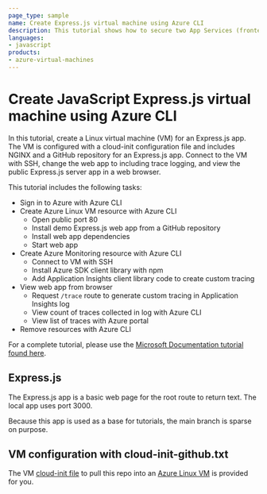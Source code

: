 ```yaml
---
page_type: sample
name: Create Express.js virtual machine using Azure CLI
description: This tutorial shows how to secure two App Services (frontend and backend), passing user auth from the frontend app to the backend. 
languages:
- javascript
products:
- azure-virtual-machines
---
```


# Create JavaScript Express.js virtual machine using Azure CLI


In this tutorial, create a Linux virtual machine (VM) for an Express.js app. The VM is configured with a cloud-init configuration file and includes NGINX and a GitHub repository for an Express.js app. Connect to the VM with SSH, change the web app to including trace logging, and view the public Express.js server app in a web browser.

This tutorial includes the following tasks:

* Sign in to Azure with Azure CLI
* Create Azure Linux VM resource with Azure CLI
    * Open public port 80
    * Install demo Express.js web app from a GitHub repository
    * Install web app dependencies
    * Start web app
* Create Azure Monitoring resource with Azure CLI
    * Connect to VM with SSH
    * Install Azure SDK client library with npm
    * Add Application Insights client library code to create custom tracing
* View web app from browser
    * Request `/trace` route to generate custom tracing in Application Insights log
    * View count of traces collected in log with Azure CLI
    * View list of traces with Azure portal
* Remove resources with Azure CLI

For a complete tutorial, please use the [Microsoft Documentation tutorial found here](https://learn.microsoft.com/azure/developer/javascript/tutorial/run-nodejs-virtual-machine). 

## Express.js

The Express.js app is a basic web page for the root route to return text. The local app uses port 3000. 

Because this app is used as a base for tutorials, the main branch is sparse on purpose. 

## VM configuration with cloud-init-github.txt

The VM [cloud-init file](./cloud-iit-github.txt) to pull this repo into an [Azure Linux VM](https://docs.microsoft.com/azure/virtual-machines/linux) is provided for you. 
